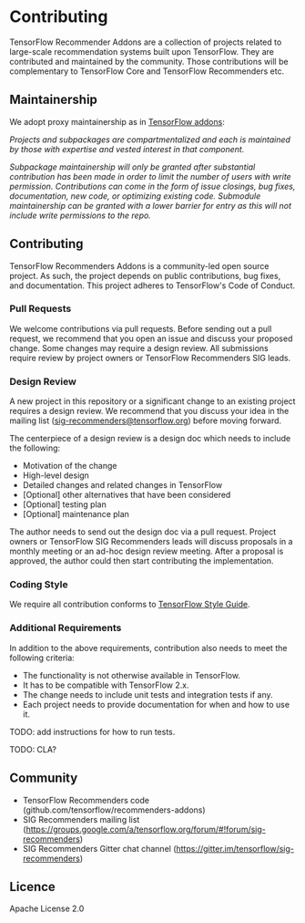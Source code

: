 # Contributing

TensorFlow Recommender Addons are a collection of projects related to
large-scale recommendation systems built upon TensorFlow. They are contributed
and maintained by the community. Those contributions will be complementary to
TensorFlow Core and TensorFlow Recommenders etc.

## Maintainership

We adopt proxy maintainership as in [TensorFlow addons](https://github.com/tensorflow/addons):

*Projects and subpackages are compartmentalized and each is maintained by those
with expertise and vested interest in that component.*

*Subpackage maintainership will only be granted after substantial contribution
has been made in order to limit the number of users with write permission.
Contributions can come in the form of issue closings, bug fixes, documentation,
new code, or optimizing existing code. Submodule maintainership can be granted
with a lower barrier for entry as this will not include write permissions to
the repo.*

## Contributing

TensorFlow Recommenders Addons is a community-led open source project. As such,
the project depends on public contributions, bug fixes, and documentation. This
project adheres to TensorFlow's Code of Conduct. 

### Pull Requests
We welcome contributions via pull requests.
Before sending out a pull request, we recommend that you open an issue and
discuss your proposed change. Some changes may require a design review.
All submissions require review by project owners or TensorFlow Recommenders SIG
leads.

### Design Review
A new project in this repository or a significant change to an existing project
requires a design review. We recommend that you discuss your idea in the mailing
list (sig-recommenders@tensorflow.org) before moving forward.

The centerpiece of a design review is a design doc which needs to include the following:
* Motivation of the change
* High-level design
* Detailed changes and related changes in TensorFlow
* [Optional] other alternatives that have been considered
* [Optional] testing plan
* [Optional] maintenance plan

The author needs to send out the design doc via a pull request. Project owners or
TensorFlow SIG Recommenders leads will discuss proposals in a monthly meeting
or an ad-hoc design review meeting. After a proposal is approved, the author
could then start contributing the implementation.

### Coding Style
We require all contribution conforms to [TensorFlow Style Guide](https://www.tensorflow.org/community/contribute/code_style#tensorflow_conventions_and_special_uses).

### Additional Requirements
In addition to the above requirements, contribution also needs to meet the following criteria:
* The functionality is not otherwise available in TensorFlow.
* It has to be compatible with TensorFlow 2.x.
* The change needs to include unit tests and integration tests if any.
* Each project needs to provide documentation for when and how to use it.

TODO: add instructions for how to run tests.

TODO: CLA?

## Community

* TensorFlow Recommenders code (github.com/tensorflow/recommenders-addons)
* SIG Recommenders mailing list (https://groups.google.com/a/tensorflow.org/forum/#!forum/sig-recommenders)
* SIG Recommenders Gitter chat channel (https://gitter.im/tensorflow/sig-recommenders)

## Licence
Apache License 2.0


